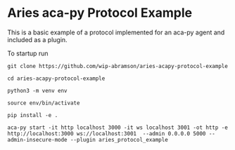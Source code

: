 # Aries aca-py Protocol Example

This is a basic example of a protocol implemented for an aca-py agent and included as a plugin.

To startup run

`
git clone https://github.com/wip-abramson/aries-acapy-protocol-example
`

`
cd aries-acapy-protocol-example
`

`
python3 -m venv env
`

`
source env/bin/activate
`

`
pip install -e .
`

`
aca-py start -it http localhost 3000 -it ws localhost 3001 -ot http -e http://localhost:3000 ws://localhost:3001  --admin 0.0.0.0 5000 --admin-insecure-mode --plugin aries_protocol_example
`
